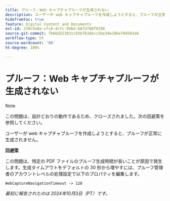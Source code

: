 ```yaml
---
title: プルーフ：Web キャプチャプルーフが生成されない
description: ユーザーが web キャプチャプルーフを作成しようとすると、プルーフが正常に生成されません。
hidefromtoc: true
feature: Digital Content and Documents
exl-id: 339c5a0a-cfc8-4cfc-946d-b87d760f9106
source-git-commit: 7b66d253831c83bf6166cc5be39e18be704503a6
workflow-type: ht
source-wordcount: '98'
ht-degree: 100%

---
```


# プルーフ：Web キャプチャプルーフが生成されない

>[!NOTE]
>
>この問題は、設計どおりの動作であるため、クローズされました。次の回避策を参照してください。

ユーザーが web キャプチャプルーフを作成しようとすると、プルーフが正常に生成されません。

**回避策**

この問題は、特定の PDF ファイルのプルーフ生成時間が長いことが原因で発生します。生成タイムアウトをデフォルトの 30 秒から増やすには、プルーフ管理者のアカウントレベルの処理設定で以下のプロパティを編集します。

`WebCaptureNavigationTimeout -> 120`

_最初に報告されたのは 2024年10月3日（PT）です。_
